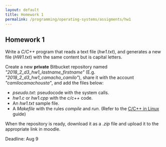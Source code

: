 ```yaml
---
layout: default
title: Homework 1
permalink: /programming/operating-systems/assigments/hw1
---
```


## Homework 1

Write a *C/C++* program that reads a text file (*hw1.txt*), and generates a new file (*HW1.txt*) with the same content but is capital letters.

Create a new **private** Bitbucket repository named *"2018_2_d3_hw1_lastname_firstname"* (E.g. *"2018_2_d3_hw1_camacho_camilo"*),  share it with the account *"camilocamachousta"*, and add the files below:

* *pseudo.txt*: pseudocode with the system calls.
* *hw1.c* or *hw1.cpp* with the *c/c++* code.
* An *hw1.txt* sample file.
* A *Makefile* with the rules *compile* and *run*. (Refer to the [C/C++ in Linux](/cstopics/programming/c-c++/c_c++_in_linux) guide)

When the repository is ready, download it as a *.zip* file and upload it to the appropriate link in moodle.

Deadline: Aug 9
